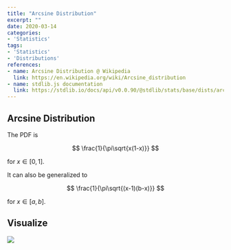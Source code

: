 ```yaml
---
title: "Arcsine Distribution"
excerpt: ""
date: 2020-03-14
categories:
- 'Statistics'
tags:
- 'Statistics'
- 'Distributions'
references:
- name: Arcsine Distribution @ Wikipedia
  link: https://en.wikipedia.org/wiki/Arcsine_distribution
- name: stdlib.js documentation
  link: https://stdlib.io/docs/api/v0.0.90/@stdlib/stats/base/dists/arcsine
---
```


## Arcsine Distribution

The PDF is

$$
\frac{1}{\pi\sqrt{x(1-x)}}
$$

for $x\in [0,1]$.

It can also be generalized to

$$
\frac{1}{\pi\sqrt{(x-1)(b-x)}}
$$

for $x\in [a,b]$.


## Visualize

![](../assets/arcsine/arcsine.png)